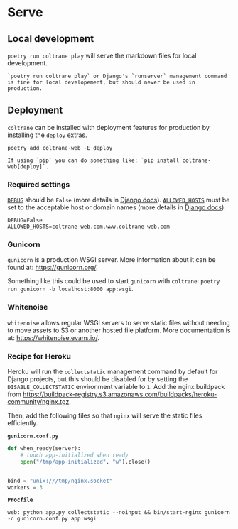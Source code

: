 # Serve

## Local development

`poetry run coltrane play` will serve the markdown files for local development.

```{warning}
`poetry run coltrane play` or Django's `runserver` management command is fine for local developement, but should never be used in production.
```

## Deployment

`coltrane` can be installed with deployment features for production by installing the `deploy` extras.

`poetry add coltrane-web -E deploy`

```{note}
If using `pip` you can do something like: `pip install coltrane-web[deploy]`.
```

### Required settings

[`DEBUG`](common/env.md#debug) should be `False` (more details in [Django docs](https://docs.djangoproject.com/en/stable/ref/settings/#debug)). [`ALLOWED_HOSTS`](common/env.md#allowed_hosts) must be set to the acceptable host or domain names (more details in [Django docs](https://docs.djangoproject.com/en/stable/ref/settings/#allowed-hosts)).

```shell
DEBUG=False
ALLOWED_HOSTS=coltrane-web.com,www.coltrane-web.com
```

### Gunicorn

`gunicorn` is a production WSGI server. More information about it can be found at: https://gunicorn.org/.

Something like this could be used to start `gunicorn` with `coltrane`: `poetry run gunicorn -b localhost:8000 app:wsgi`.

### Whitenoise

`whitenoise` allows regular WSGI servers to serve static files without needing to move assets to S3 or another hosted file platform. More documentation is at: https://whitenoise.evans.io/.

### Recipe for Heroku

Heroku will run the `collectstatic` management command by default for Django projects, but this should be disabled for by setting the `DISABLE_COLLECTSTATIC` environment variable to `1`. Add the nginx buildpack from https://buildpack-registry.s3.amazonaws.com/buildpacks/heroku-community/nginx.tgz.

Then, add the following files so that `nginx` will serve the static files efficiently.

**`gunicorn.conf.py`**

```python
def when_ready(server):
    # touch app-initialized when ready
    open("/tmp/app-initialized", "w").close()


bind = "unix:///tmp/nginx.socket"
workers = 3
```

**`Procfile`**

```
web: python app.py collectstatic --noinput && bin/start-nginx gunicorn -c gunicorn.conf.py app:wsgi
```
